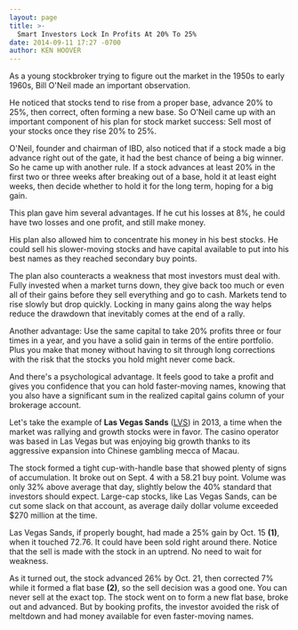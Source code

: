 ```yaml
---
layout: page
title: >-
  Smart Investors Lock In Profits At 20% To 25%
date: 2014-09-11 17:27 -0700
author: KEN HOOVER
---
```





As a young stockbroker trying to figure out the market in the 1950s to early 1960s, Bill O'Neil made an important observation.


He noticed that stocks tend to rise from a proper base, advance 20% to 25%, then correct, often forming a new base. So O'Neil came up with an important component of his plan for stock market success: Sell most of your stocks once they rise 20% to 25%.


O'Neil, founder and chairman of IBD, also noticed that if a stock made a big advance right out of the gate, it had the best chance of being a big winner. So he came up with another rule. If a stock advances at least 20% in the first two or three weeks after breaking out of a base, hold it at least eight weeks, then decide whether to hold it for the long term, hoping for a big gain.


This plan gave him several advantages. If he cut his losses at 8%, he could have two losses and one profit, and still make money.


His plan also allowed him to concentrate his money in his best stocks. He could sell his slower-moving stocks and have capital available to put into his best names as they reached secondary buy points.


The plan also counteracts a weakness that most investors must deal with. Fully invested when a market turns down, they give back too much or even all of their gains before they sell everything and go to cash. Markets tend to rise slowly but drop quickly. Locking in many gains along the way helps reduce the drawdown that inevitably comes at the end of a rally.


Another advantage: Use the same capital to take 20% profits three or four times in a year, and you have a solid gain in terms of the entire portfolio. Plus you make that money without having to sit through long corrections with the risk that the stocks you hold might never come back.


And there's a psychological advantage. It feels good to take a profit and gives you confidence that you can hold faster-moving names, knowing that you also have a significant sum in the realized capital gains column of your brokerage account.


Let's take the example of **Las Vegas Sands** ([LVS](https://research.investors.com/quote.aspx?symbol=LVS)) in 2013, a time when the market was rallying and growth stocks were in favor. The casino operator was based in Las Vegas but was enjoying big growth thanks to its aggressive expansion into Chinese gambling mecca of Macau.


The stock formed a tight cup-with-handle base that showed plenty of signs of accumulation. It broke out on Sept. 4 with a 58.21 buy point. Volume was only 32% above average that day, slightly below the 40% standard that investors should expect. Large-cap stocks, like Las Vegas Sands, can be cut some slack on that account, as average daily dollar volume exceeded \$270 million at the time.


Las Vegas Sands, if properly bought, had made a 25% gain by Oct. 15 **(1)**, when it touched 72.76. It could have been sold right around there. Notice that the sell is made with the stock in an uptrend. No need to wait for weakness.


As it turned out, the stock advanced 26% by Oct. 21, then corrected 7% while it formed a flat base **(2)**, so the sell decision was a good one. You can never sell at the exact top. The stock went on to form a new flat base, broke out and advanced. But by booking profits, the investor avoided the risk of meltdown and had money available for even faster-moving names.




